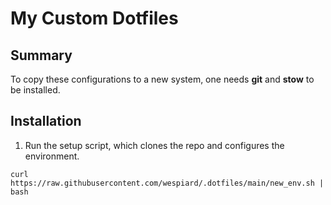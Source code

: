 # My Custom Dotfiles

## Summary

To copy these configurations to a new system, one needs __git__ and __stow__ to be installed. 

## Installation

1. Run the setup script, which clones the repo and configures the environment.

```
curl https://raw.githubusercontent.com/wespiard/.dotfiles/main/new_env.sh | bash
```
